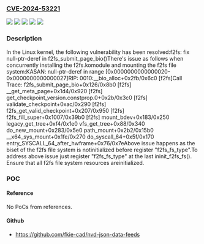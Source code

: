 ### [CVE-2024-53221](https://cve.mitre.org/cgi-bin/cvename.cgi?name=CVE-2024-53221)
![](https://img.shields.io/static/v1?label=Product&message=Linux&color=blue)
![](https://img.shields.io/static/v1?label=Version&message=&color=brightgreen)
![](https://img.shields.io/static/v1?label=Version&message=5.6%20&color=brightgreen)
![](https://img.shields.io/static/v1?label=Version&message=f543805fcd60f3f9a491cfa2f2dc9284d2569c28%20&color=brightgreen)
![](https://img.shields.io/static/v1?label=Vulnerability&message=n%2Fa&color=blue)

### Description

In the Linux kernel, the following vulnerability has been resolved:f2fs: fix null-ptr-deref in f2fs_submit_page_bio()There's issue as follows when concurrently installing the f2fs.komodule and mounting the f2fs file system:KASAN: null-ptr-deref in range [0x0000000000000020-0x0000000000000027]RIP: 0010:__bio_alloc+0x2fb/0x6c0 [f2fs]Call Trace: <TASK> f2fs_submit_page_bio+0x126/0x8b0 [f2fs] __get_meta_page+0x1d4/0x920 [f2fs] get_checkpoint_version.constprop.0+0x2b/0x3c0 [f2fs] validate_checkpoint+0xac/0x290 [f2fs] f2fs_get_valid_checkpoint+0x207/0x950 [f2fs] f2fs_fill_super+0x1007/0x39b0 [f2fs] mount_bdev+0x183/0x250 legacy_get_tree+0xf4/0x1e0 vfs_get_tree+0x88/0x340 do_new_mount+0x283/0x5e0 path_mount+0x2b2/0x15b0 __x64_sys_mount+0x1fe/0x270 do_syscall_64+0x5f/0x170 entry_SYSCALL_64_after_hwframe+0x76/0x7eAbove issue happens as the biset of the f2fs file system is notinitialized before register "f2fs_fs_type".To address above issue just register "f2fs_fs_type" at the last ininit_f2fs_fs(). Ensure that all f2fs file system resources areinitialized.

### POC

#### Reference
No PoCs from references.

#### Github
- https://github.com/fkie-cad/nvd-json-data-feeds

